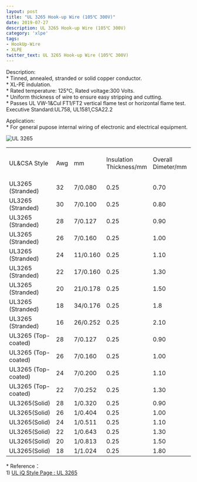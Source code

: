 ```yaml
---
layout: post
title: "UL 3265 Hook-up Wire (105℃ 300V)"
date: 2019-07-27
description: UL 3265 Hook-up Wire (105℃ 300V)
category: 'xlpe'
tags:
- HookUp-Wire
- XLPE
twitter_text: UL 3265 Hook-up Wire (105℃ 300V)
---
```


  <p>Description:<br />
* Tinned, annealed, stranded or solid copper conductor.<br />
* XL-PE indulation.<br />
* Rated temperature: 125℃, Rated voltage:300 Volts.<br />
* Uniform thickness of wire to ensure easy stripping and cutting.<br />
* Passes UL VW-1&amp;Cul FT1/FT2 vertical flame test or horizontal flame test.<br />
Executive Standard:UL758, UL1581,CSA22.2 </p>
  <p>Application:<br />
    * For general pupose internal wiring of electronic and electrical equipment. </p>
  <p><img src="{{site.url}}/assets/images/single-conductor.jpg" alt="UL 3265" /></p>
<table  class="table table-bordered table-hover">
  <tr>
    <td>UL&amp;CSA Style </td>
    <td>Awg</td>
    <td>mm</td>
    <td>Insulation Thickness/mm</td>
    <td>Overall Dimeter/mm</td>
    <td>Conductor 
      resistance 
      at 20℃/Ω/Km</td>
  </tr>
  <tr>
    <td>UL3265
      (Stranded)</td>
    <td>32</td>
    <td>7/0.080</td>
    <td>0.25</td>
    <td>0.70</td>
    <td>586.00</td>
  </tr>
  <tr>
    <td>UL3265
      (Stranded)</td>
    <td>30</td>
    <td>7/0.100</td>
    <td>0.25</td>
    <td>0.80</td>
    <td>381.00</td>
  </tr>
  <tr>
    <td>UL3265
      (Stranded)</td>
    <td>28</td>
    <td>7/0.127</td>
    <td>0.25</td>
    <td>0.90</td>
    <td>239.00</td>
  </tr>
  <tr>
    <td>UL3265
      (Stranded)</td>
    <td>26</td>
    <td>7/0.160</td>
    <td>0.25</td>
    <td>1.00</td>
    <td>150.00</td>
  </tr>
  <tr>
    <td>UL3265
      (Stranded)</td>
    <td>24</td>
    <td>11/0.160</td>
    <td>0.25</td>
    <td>1.10</td>
    <td>94.20</td>
  </tr>
  <tr>
    <td>UL3265
      (Stranded)</td>
    <td>22</td>
    <td>17/0.160</td>
    <td>0.25</td>
    <td>1.30</td>
    <td>59.40</td>
  </tr>
  <tr>
    <td>UL3265
      (Stranded)</td>
    <td>20</td>
    <td>21/0.178</td>
    <td>0.25</td>
    <td>1.50</td>
    <td>36.70</td>
  </tr>
  <tr>
    <td>UL3265
      (Stranded)</td>
    <td>18</td>
    <td>34/0.176</td>
    <td>0.25</td>
    <td>1.8</td>
    <td>23.20</td>
  </tr>
  <tr>
    <td>UL3265
      (Stranded)</td>
    <td>16</td>
    <td>26/0.252</td>
    <td>0.25</td>
    <td>2.10</td>
    <td>14.60</td>
  </tr>
  <tr>
    <td>UL3265
      (Top-coated)</td>
    <td>28</td>
    <td>7/0.127</td>
    <td>0.25</td>
    <td>0.90</td>
    <td>239.00</td>
  </tr>
  <tr>
    <td>UL3265
      (Top-coated)</td>
    <td>26</td>
    <td>7/0.160</td>
    <td>0.25</td>
    <td>1.00</td>
    <td>150.00</td>
  </tr>
  <tr>
    <td>UL3265
      (Top-coated)</td>
    <td>24</td>
    <td>7/0.200</td>
    <td>0.25</td>
    <td>1.10</td>
    <td>94.00</td>
  </tr>
  <tr>
    <td>UL3265
      (Top-coated)</td>
    <td>22</td>
    <td>7/0.252</td>
    <td>0.25</td>
    <td>1.30</td>
    <td>59.40</td>
  </tr>
  <tr>
    <td>UL3265(Solid)</td>
    <td>28</td>
    <td>1/0.320</td>
    <td>0.25</td>
    <td>0.90</td>
    <td>239.00</td>
  </tr>
  <tr>
    <td>UL3265(Solid)</td>
    <td>26</td>
    <td>1/0.404</td>
    <td>0.25</td>
    <td>1.00</td>
    <td>150.00</td>
  </tr>
  <tr>
    <td>UL3265(Solid)</td>
    <td>24</td>
    <td>1/0.511</td>
    <td>0.25</td>
    <td>1.10</td>
    <td>94.20</td>
  </tr>
  <tr>
    <td>UL3265(Solid)</td>
    <td>22</td>
    <td>1/0.643</td>
    <td>0.25</td>
    <td>1.30</td>
    <td>59.40</td>
  </tr>
  <tr>
    <td>UL3265(Solid)</td>
    <td>20</td>
    <td>1/0.813</td>
    <td>0.25</td>
    <td>1.50</td>
    <td>36.70</td>
  </tr>
  <tr>
    <td>UL3265(Solid)</td>
    <td>18</td>
    <td>1/1.024</td>
    <td>0.25</td>
    <td>1.80</td>
    <td>23.20</td>
  </tr>
</table>
<p>* Reference：<br />
  1)  <a href="http://iq.ul.com/awm/stylepage.aspx?Style=3265" target="_blank">UL iQ Style Page : UL 3265 </a></p>



